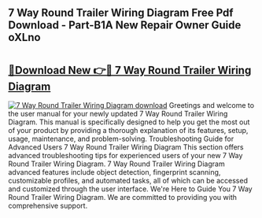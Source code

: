 ## 7 Way Round Trailer Wiring Diagram Free Pdf Download - Part-B1A New Repair Owner Guide oXLno

# <h2><a href="http://dftj75r.blite.top/?on=7+Way+Round+Trailer+Wiring+Diagram">🔗Download New 👉🔴 7 Way Round Trailer Wiring Diagram</a></h2>

[![7 Way Round Trailer Wiring Diagram download](https://i.imgur.com/lujVjoI.png)](http://dftj75r.blite.top/?on=7+Way+Round+Trailer+Wiring+Diagram)
Greetings and welcome to the user manual for your newly updated 7 Way Round Trailer Wiring Diagram. This manual is specifically designed to help you get the most out of your product by providing a thorough explanation of its features, setup, usage, maintenance, and problem-solving. Troubleshooting Guide for Advanced Users 7 Way Round Trailer Wiring Diagram This section offers advanced troubleshooting tips for experienced users of your new 7 Way Round Trailer Wiring Diagram. 7 Way Round Trailer Wiring Diagram advanced features include object detection, fingerprint scanning, customizable profiles, and automated tasks, all of which can be accessed and customized through the user interface. We're Here to Guide You 7 Way Round Trailer Wiring Diagram. We are committed to providing you with comprehensive support.
